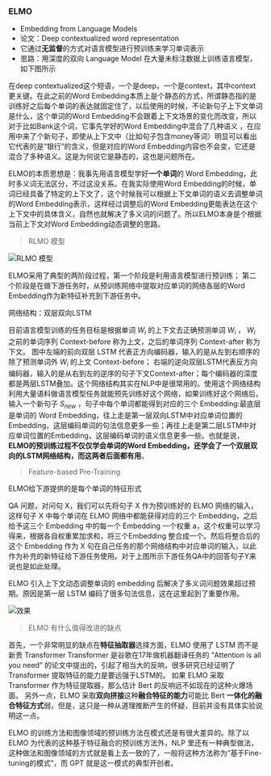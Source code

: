 ### ELMO

- Embedding from Language Models
- 论文：Deep contextualized word representation
- 它通过**无监督**的方式对语言模型进行预训练来学习单词表示
- 思路：用深度的双向 Language Model 在大量未标注数据上训练语言模型，如下图所示



在deep contextualized这个短语，一个是deep，一个是context，其中context更关键。在此之前的Word Embedding本质上是个静态的方式，所谓静态指的是训练好之后每个单词的表达就固定住了，以后使用的时候，不论新句子上下文单词是什么，这个单词的Word Embedding不会跟着上下文场景的变化而改变，所以对于比如Bank这个词，它事先学好的Word Embedding中混合了几种语义 ，在应用中来了个新句子，即使从上下文中（比如句子包含money等词）明显可以看出它代表的是“银行”的含义，但是对应的Word Embedding内容也不会变，它还是混合了多种语义。这是为何说它是静态的，这也是问题所在。

ELMO的本质思想是：我事先用语言模型学好**一个单词**的 Word Embedding，此时多义词无法区分，不过这没关系。在我实际使用Word Embedding的时候，单词已经具备了特定的上下文了，这个时候我可以根据上下文单词的语义去调整单词的Word Embedding表示，这样经过调整后的Word Embedding更能表达在这个上下文中的具体含义，自然也就解决了多义词的问题了。所以ELMO本身是个根据当前上下文对Word Embedding动态调整的思路。

> RLMO 模型

![RLMO 模型](https://pic4.zhimg.com/80/v2-fe335ea9fdcd6e0e5ec4a9ac0e2290db_720w.jpg)

ELMO采用了典型的两阶段过程，第一个阶段是利用语言模型进行预训练；
第二个阶段是在做下游任务时，从预训练网络中提取对应单词的网络各层的Word Embedding作为新特征补充到下游任务中。

网络结构：双层双向LSTM

目前语言模型训练的任务目标是根据单词 $W_i$ 的上下文去正确预测单词 $W_i$ ， $W_i$ 之前的单词序列 Context-before 称为上文，之后的单词序列 Context-after 称为下文。
图中左端的前向双层 LSTM 代表正方向编码器，输入的是从左到右顺序的除了预测单词外 $W_i$ 的上文 Context-before；
右端的逆向双层LSTM代表反方向编码器，输入的是从右到左的逆序的句子下文Context-after；每个编码器的深度都是两层LSTM叠加。这个网络结构其实在NLP中是很常用的。使用这个网络结构利用大量语料做语言模型任务就能预先训练好这个网络，如果训练好这个网络后，输入一个新句子 $S_{new}$ ，句子中每个单词都能得到对应的三个 Embedding:最底层是单词的 Word Embedding，往上走是第一层双向LSTM中对应单词位置的Embedding，这层编码单词的句法信息更多一些；再往上走是第二层LSTM中对应单词位置的Embedding，这层编码单词的语义信息更多一些。也就是说，**ELMO的预训练过程不仅仅学会单词的Word Embedding，还学会了一个双层双向的LSTM网络结构，而这两者后面都有用**。

> Feature-based Pre-Training

ELMO给下游提供的是每个单词的特征形式

QA 问题，对问句 X，我们可以先将句子 X 作为预训练好的 ELMO 网络的输入，这样句子 X 中每个单词在 ELMO 网络中都能获得对应的三个 Embedding，之后给予这三个 Embedding 中的每一个 Embedding 一个权重 a，这个权重可以学习得来，根据各自权重累加求和，将三个Embedding 整合成一个。然后将整合后的这个 Embedding 作为 X 句在自己任务的那个网络结构中对应单词的输入，以此作为补充的新特征给下游任务使用。对于上图所示下游任务QA中的回答句子Y来说也是如此处理。

ELMO 引入上下文动态调整单词的 embedding 后解决了多义词问题效果超过预期。原因是第一层 LSTM 编码了很多句法信息，这在这里起到了重要作用。

![效果](https://pic3.zhimg.com/80/v2-360d10468d7a8878627c68780fe6d502_720w.jpg)

> ELMO 有什么值得改进的缺点

首先，一个非常明显的缺点在**特征抽取器**选择方面，ELMO 使用了 LSTM 而不是新贵 Transformer
Transformer 是谷歌在17年做机器翻译任务的 “Attention is all you need” 的论文中提出的，引起了相当大的反响，很多研究已经证明了Transformer 提取特征的能力是要远强于LSTM的。
如果 ELMO 采取 Transformer 作为特征提取器，那么估计 Bert 的反响远不如现在的这种火爆场面。
另外一点，ELMO 采取**双向拼接**这种**融合特征的能力**可能比 Bert **一体化的融合特征方式**弱，但是，这只是一种从道理推断产生的怀疑，目前并没有具体实验说明这一点。

ELMO 的训练方法和图像领域的预训练方法在模式还是有很大差异的。除了以 ELMO 为代表的这种基于特征融合的预训练方法外，NLP 里还有一种典型做法，这种做法和图像领域的方式就是看上去一致的了，一般将这种方法称为“基于Fine-tuning的模式”，而 GPT 就是这一模式的典型开创者。

